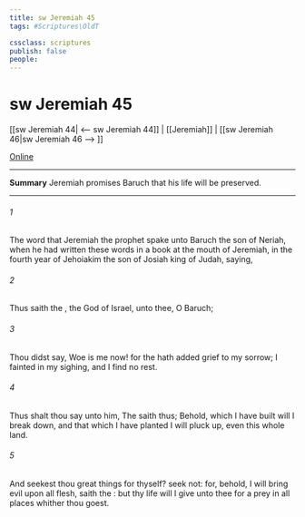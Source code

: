 ```yaml
---
title: sw Jeremiah 45
tags: #Scriptures\OldT

cssclass: scriptures
publish: false
people:
---
```


# sw Jeremiah 45
[[sw Jeremiah 44| <-- sw Jeremiah 44]] | [[Jeremiah]] | [[sw Jeremiah 46|sw Jeremiah 46 --> ]]

[Online](https://churchofjesuschrist.org/study/scriptures/ot/jer/45?lang=eng)

---
__Summary__
Jeremiah promises Baruch that his life will be preserved.

---
###### 1 
The word that Jeremiah the prophet spake unto Baruch the son of Neriah, when he had written these words in a book at the mouth of Jeremiah, in the fourth year of Jehoiakim the son of Josiah king of Judah, saying,

###### 2 
Thus saith the , the God of Israel, unto thee, O Baruch;

###### 3 
Thou didst say, Woe is me now! for the  hath added grief to my sorrow; I fainted in my sighing, and I find no rest.

###### 4 
Thus shalt thou say unto him, The  saith thus; Behold,  which I have built will I break down, and that which I have planted I will pluck up, even this whole land.

###### 5 
And seekest thou great things for thyself? seek  not: for, behold, I will bring evil upon all flesh, saith the : but thy life will I give unto thee for a prey in all places whither thou goest.

